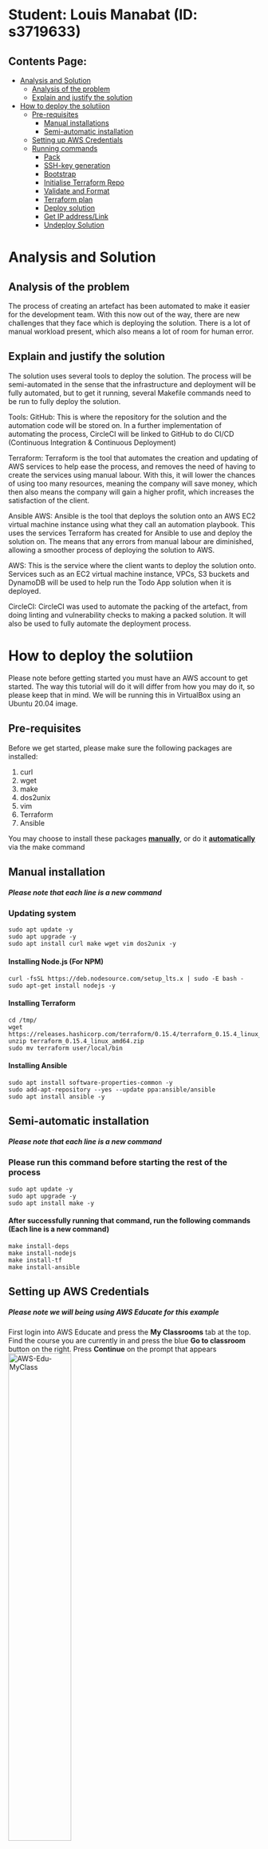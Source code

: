 # Student: Louis Manabat (ID: s3719633)

## Contents Page:
- [Analysis and Solution](#Analysis-and-Solution)
    - [Analysis of the problem](#Analysis-of-the-problem)
    - [Explain and justify the solution](#Explain-and-justify-the-solution)
- [How to deploy the solutiion](#How-to-deploy-the-solutiion)
    - [Pre-requisites](#Pre-requisites)
        - [Manual installations](#Manual-installation)
        - [Semi-automatic installation](#Semi-automatic-installation)
    - [Setting up AWS Credentials](#Setting-up-AWS-Credentials)
    - [Running commands](#Running-commands)
        - [Pack](#Pack)
        - [SSH-key generation](#SSH-key-generation)
        - [Bootstrap](#Bootstrap)
        - [Initialise Terraform Repo](#Initialise-Terraform-Repo)
        - [Validate and Format](#Validate-and-Format)
        - [Terraform plan](#Terraform-plan)
        - [Deploy solution](#Deploy-solution)
        - [Get IP address/Link](#Get-IP-address/Link)
        - [Undeploy Solution](#Undeploy-Solution)

# Analysis and Solution
## Analysis of the problem
The process of creating an artefact has been automated to make it easier for the development team. With this now out of the way, there are new challenges that they face which is deploying the solution. There is a lot of manual workload present, which also means a lot of room for human error.

## Explain and justify the solution
The solution uses several tools to deploy the solution. The process will be semi-automated in the sense that the infrastructure and deployment will be fully automated, but to get it running, several Makefile commands need to be run to fully deploy the solution.

Tools:
GitHub: This is where the repository for the solution and the automation code will be stored on. In a further implementation of automating the process, CircleCI will be linked to GitHub to do CI/CD (Continuous Integration & Continuous Deployment)

Terraform: Terraform is the tool that automates the creation and updating of AWS services to help ease the process, and removes the need of having to create the services using manual labour. With this, it will lower the chances of using too many resources, meaning the company will save money, which then also means the company will gain a higher profit, which increases the satisfaction of the client. 

Ansible AWS: Ansible is the tool that deploys the solution onto an AWS EC2 virtual machine instance using what they call an automation playbook. This uses the services Terraform has created for Ansible to use and deploy the solution on. The means that any errors from manual labour are diminished, allowing a smoother process of deploying the solution to AWS.

AWS: This is the service where the client wants to deploy the solution onto. Services such as an EC2 virtual machine instance, VPCs, S3 buckets and DynamoDB will be used to help run the Todo App solution when it is deployed.

CircleCI: CircleCI was used to automate the packing of the artefact, from doing linting and vulnerability checks to making a packed solution. It will also be used to fully automate the deployment process.

# How to deploy the solutiion

Please note before getting started you must have an AWS account to get started. The way this tutorial will do it will differ from how you may do it, so please keep that in mind. We will be running this in VirtualBox using an Ubuntu 20.04 image.

## Pre-requisites

Before we get started, please make sure the following packages are installed:
1. curl
2. wget
3. make
4. dos2unix
5. vim
6. Terraform
7. Ansible 

You may choose to install these packages [**manually**](#Manual-installation), or do it [**automatically**](#Semi-automatic-installation) via the make command

## Manual installation
##### Please note that each line is a new command
### Updating system 
    sudo apt update -y
    sudo apt upgrade -y
    sudo apt install curl make wget vim dos2unix -y

#### Installing Node.js (For NPM)
    curl -fsSL https://deb.nodesource.com/setup_lts.x | sudo -E bash -
    sudo apt-get install nodejs -y

#### Installing Terraform
    cd /tmp/
    wget https://releases.hashicorp.com/terraform/0.15.4/terraform_0.15.4_linux_amd64.zip
    unzip terraform_0.15.4_linux_amd64.zip
    sudo mv terraform user/local/bin

#### Installing Ansible
    sudo apt install software-properties-common -y
    sudo add-apt-repository --yes --update ppa:ansible/ansible
    sudo apt install ansible -y


## Semi-automatic installation
##### Please note that each line is a new command
### Please run this command before starting the rest of the process
    sudo apt update -y
    sudo apt upgrade -y
    sudo apt install make -y

#### After successfully running that command, run the following commands (Each line is a new command)
    make install-deps
    make install-nodejs
    make install-tf
    make install-ansible


## Setting up AWS Credentials
##### Please note we will being using AWS Educate for this example

First login into AWS Educate and press the **My Classrooms** tab at the top. Find the course you are currently in and press the blue **Go to classroom** button on the right. Press **Continue** on the prompt that appears
<img src="readme-images/aws-edu-myclass.png" alt="AWS-Edu-MyClass" width=50% height=50%>

Upon entering the next page, press the **Account Details** button and you will be greeted with a bunch of credentials. Copy the entire set of text in the gray box as we will be using this for later. 
### Please note that these credentials should only be used by you and you only! Do not share this with anyone else
<br>
<img src="readme-images/aws-account-status.png" alt="AWS-acc-status" width=50% height=50%>
<img src="readme-images/aws-credentials.png" alt="AWS-creds" width=50% height=50%>
<br>

After doing this, open up a new tab in your terminal and run the command `mkdir ~/.aws` then run `vim ~/.aws/credentials` then press **INS** to activate insert mode then **Shift + INS** to paste the credentials. Follow this up with pressing **CTRL + C** then type in `:wq` to save and exit vim.
<br>
<img src="readme-images/aws-credentials-vim.png" alt="AWS-cred-vim" width=50% height=50%>
<img src="readme-images/aws-credentials-vim-2.png" alt="AWS-cred-vim-2" width=50% height=50%>

## Running commands
After finishing the dependencies, go back into the root directory of the GitHub repository (where you have gotten this document you are reading) and enter the following commands:\

### Pack
The following command will pack and zip the solution into a tgz directory, which will be in the *ansible/files* directory.

    make pack

### SSH-key generation
The following command will create a SSH key which will be used when connecting to the Terraform infrastructure Virtual Machine later on.

    make ssh-gen

### Bootstrap
The following command will initialise and apply the Bootstrap code for DynamoDB, S3 bucket and option group for DynamoDB. You will only need to run this command once until you run [`make down`(#down)] (which we will cover later on).

    make bootstrap
You should get an output like this upon succession.
<br>
<img src="readme-images/tf-bootstrap.png" alt="AWS-tf-bootstrap" width=50% height=50%>

### Initialise Terraform Repo
The following command will initialise and apply the infrastructure code that will run the solution. You will only need to run this command once until you run [`make down`(#down)] (which we will cover later on).

    make tf-init
You should get an output like this upon succession.
<br>
<img src="readme-images/tf-init.png" alt="AWS-tf-init" width=50% height=50%>

### Validate and Format
The following command will check, validate and format the code. You will need to run this everytime you update your code.

    make tf-validate
You should get an output like this (or similar) upon succession. If not, go through the errors that are showing and re-run the `make tf-validate` command.
<img src="readme-images/tf-validate.png" alt="AWS-tf-validate" width=50% height=50%>

### Terraform plan
The following command will plan the code in a way that AWS will understand it prior to deploying the services to it. Please note that errors may appear and you will need to fix said errors then run [`make tf-validate`](#Validate-and-Format).

    make tf-plan
You should get an output like this upon succession. If not, go through the errors that are showing and re-run the `make tf-validate` command.
<img src="readme-images/tf-plan.png" alt="AWS-tf-plan" width=50% height=50%>

### Deploy solution
The following command will create the services on AWS then deploy the solution to the EC2 instance automatically. Please note if you get an error while deploying the services, it will instantly cancel the make command, meaning you need to fix the Terraform code up. You will need to run [`make tf-validate`](#Validate-and-Format) ***then*** [`make tf-plan`](#Terraform-plan).

    make up
You should see this first when successfully completing the deploying of services.
<br>
<img src="readme-images/make-up-tf.png" alt="make-up-tf" width=50% height=50%>
<br>
Then you should see this output (or similar) once the deployment of the solution is completed.
<br>
<img src="readme-images/make-up-ansible.png" alt="make-up-ansible" width=50% height=50%>

#### Please note If you do update the code after successfully running [`make up`](#Deploy-solution), you will need to re-run [`make tf-validate`](#Validate-and-Format) ***then*** [`make tf-plan`](#Terraform-plan) ***then*** [`make up`](#Deploy-solution)

### Get IP address/Link
The following command will get you the link and the IP address to access the solution online.

    make output
The command will output these variables (assuming the infrastructure is up)
<br>
<img src="readme-images/tf-output.png" alt="down-tf" width=30% height=30%>
<br>

The endpoint (long URL/long green square covering), will be the link used to access the solution. The output below that is the public IP address, and if you combine the IP with the port 5000 (i.e. '3.333.333.333:5000'),  it will also be a link to be used to access the solution.


### Undeploy Solution
The following command will destroy all AWS service, meaning the solution will not be avaliable to access. If you want to redeploy the solution, run [`make bootstrap`](#Bootstrap) ***then*** [`make tf-init`](#Initialise-Terraform-Repo) ***then*** [`make tf-validate`](#Validate-and-Format) ***then*** [`make tf-plan`](#Terraform-plan) ***then*** [`make up`](#Deploy-solution).

    make down
Successfully running the command should give these two outputs.
<br>
Infrastructure
<br>
<img src="readme-images/down-tf.png" alt="down-tf" width=30% height=30%>
<br>
Bootstrap
<br>
<img src="readme-images/down-bootstrap.png" alt="down-bootstrap" width=30% height=30%>

# About Simple Todo App

# Simple Todo App with MongoDB, Express.js and Node.js
The ToDo app uses the following technologies and javascript libraries:
* MongoDB
* Express.js
* Node.js
* express-handlebars
* method-override
* connect-flash
* express-session
* mongoose
* bcryptjs
* passport
* docker & docker-compose

## What are the features?
You can register with your email address, and you can create ToDo items. You can list ToDos, edit and delete them. 

# How to use
First install the depdencies by running the following from the root directory:
```
npm install --prefix src/
```

To run this application locally you need to have an insatnce of MongoDB running. A docker-compose file has been provided in the root director that will run an insatnce of MongoDB in docker. TO start the MongoDB from the root direction run the following command:

```
docker-compose up -d
```

Then to start the application issue the following command from the root directory:
```
npm run start --prefix src/
```

The application can then be accessed through the browser of your choise on the following:

```
localhost:5000
```

## Testing

Basic testing has been included as part of this application. This includes unit testing (Models Only), Integration Testing & E2E Testing.

### Linting:
Basic Linting is performed across the code base. To run linting, execute the following commands from the root directory:

```
npm run test-lint --prefix src/
```

### Unit Testing
Unit Tetsing is performed on the models for each object stored in MongoDB, they will vdaliate the model and ensure that required data is entered. To execute unit testing execute the following commands from the root directory:

```
npm run test-unit --prefix src/
```

### Integration Testing
Integration testing is included to ensure the applicaiton can talk to the MongoDB Backend and create a user, redirect to the correct page, login as a user and register a new task. 

Note: MongoDB needs to be running locally for testing to work (This can be done by spinning up the mongodb docker container).

To perform integration testing execute the following commands from the root directory:

```
npm run test-integration --prefix src/
```

### E2E Tests
E2E Tests are included to ensure that the website operates as it should from the users perspective. E2E Tests are executed in docker containers. To run E2E Tests execute the following commands:

```
chmod +x scripts/e2e-ci.sh
./scripts/e2e-ci.sh
```

## Deployable Package
A command has been included that allows you to package up the application into a deployable artifact (tarball). To do this, from the root directory, enter the following command:

```
make pack
```
This command will pack the application into a tar and copy it into the `ansible/files` folder that can be used by ansible to deploy to a target machine. 


## Terraform
### Bootstrap
A set of bootstrap templates have been provided that will provision a DynamoDB Table, S3 Bucket & Option Group for DocumentDB in AWS. To set these up, ensure your AWS Programmatic credentials are set in your console and execute the following command from the root directory

```
make bootstrap
```

### Initalising your TF Repo
To initialise your terraform repo, run the following commands from your root directory

```
make tf-init
```

### Validate your TF Code
To validate & format your terraform repo, run the following command from your root directory

```
make tf-validate
```


###### This project is licensed under the MIT Open Source License
